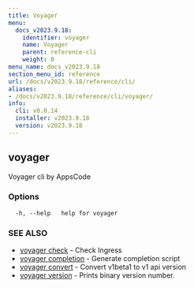 ```yaml
---
title: Voyager
menu:
  docs_v2023.9.18:
    identifier: voyager
    name: Voyager
    parent: reference-cli
    weight: 0
menu_name: docs_v2023.9.18
section_menu_id: reference
url: /docs/v2023.9.18/reference/cli/
aliases:
- /docs/v2023.9.18/reference/cli/voyager/
info:
  cli: v0.0.14
  installer: v2023.9.18
  version: v2023.9.18
---
```


## voyager

Voyager cli by AppsCode

### Options

```
  -h, --help   help for voyager
```

### SEE ALSO

* [voyager check](/docs/v2023.9.18/reference/cli/voyager_check)	 - Check Ingress
* [voyager completion](/docs/v2023.9.18/reference/cli/voyager_completion)	 - Generate completion script
* [voyager convert](/docs/v2023.9.18/reference/cli/voyager_convert)	 - Convert v1beta1 to v1 api version
* [voyager version](/docs/v2023.9.18/reference/cli/voyager_version)	 - Prints binary version number.

